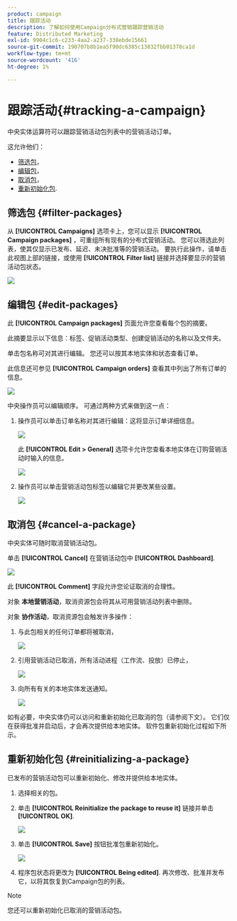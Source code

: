 ```yaml
---
product: campaign
title: 跟踪活动
description: 了解如何使用Campaign分布式营销跟踪营销活动
feature: Distributed Marketing
exl-id: 9904c1c6-c233-4aa2-a237-338ebde15661
source-git-commit: 190707b8b1ea5f90dc6385c13832fbb01378ca1d
workflow-type: tm+mt
source-wordcount: '416'
ht-degree: 1%

---
```


# 跟踪活动{#tracking-a-campaign}



中央实体运算符可以跟踪营销活动包列表中的营销活动订单。

这允许他们：

* [筛选包](#filter-packages)，
* [编辑包](#edit-packages)，
* [取消包](#cancel-a-package)，
* [重新初始化包](#reinitializing-a-package).

## 筛选包 {#filter-packages}

从 **[!UICONTROL Campaigns]** 选项卡上，您可以显示 **[!UICONTROL Campaign packages]** ，可重组所有现有的分布式营销活动。 您可以筛选此列表，使其仅显示已发布、延迟、未决批准等的营销活动。 要执行此操作，请单击此视图上部的链接，或使用 **[!UICONTROL Filter list]** 链接并选择要显示的营销活动包状态。

![](assets/mkg_dist_catalog_filter.png)

## 编辑包 {#edit-packages}

此 **[!UICONTROL Campaign packages]** 页面允许您查看每个包的摘要。

此摘要显示以下信息：标签、促销活动类型、创建促销活动的名称以及文件夹。

单击包名称可对其进行编辑。 您还可以按其本地实体和状态查看订单。

此信息还可参见 **[!UICONTROL Campaign orders]** 查看其中列出了所有订单的信息。

![](assets/mkg_dist_catalog_op_command_details.png)

中央操作员可以编辑顺序。 可通过两种方式来做到这一点：

1. 操作员可以单击订单名称对其进行编辑：这将显示订单详细信息。

   ![](assets/mkg_dist_catalog_op_command_edit1.png)

   此 **[!UICONTROL Edit > General]** 选项卡允许您查看本地实体在订购营销活动时输入的信息。

   ![](assets/mkg_dist_catalog_op_command_edit1a.png)

1. 操作员可以单击营销活动包标签以编辑它并更改某些设置。

   ![](assets/mkg_dist_catalog_op_command_edit2.png)

## 取消包 {#cancel-a-package}

中央实体可随时取消营销活动包。

单击 **[!UICONTROL Cancel]** 在营销活动包中 **[!UICONTROL Dashboard]**.

![](assets/mkg_dist_cancel_op_from_dashboard.png)

此 **[!UICONTROL Comment]** 字段允许您论证取消的合理性。

对象 **本地营销活动**，取消资源包会将其从可用营销活动列表中删除。

对象 **协作活动**，取消资源包会触发许多操作：

1. 与此包相关的任何订单都将被取消，

   ![](assets/mkg_dist_mutual_op_cancelled.png)

1. 引用营销活动已取消，所有活动进程（工作流、投放）已停止，

   ![](assets/mkg_dist_mutual_op_cancelled1.png)

1. 向所有有关的本地实体发送通知。

   ![](assets/mkg_dist_mutual_op_cancelled2.png)

如有必要，中央实体仍可以访问和重新初始化已取消的包（请参阅下文）。 它们仅在获得批准并启动后，才会再次提供给本地实体。 软件包重新初始化过程如下所示。

## 重新初始化包 {#reinitializing-a-package}

已发布的营销活动包可以重新初始化、修改并提供给本地实体。

1. 选择相关的包。
1. 单击 **[!UICONTROL Reinitialize the package to reuse it]** 链接并单击 **[!UICONTROL OK]**.

   ![](assets/mkg_dist_mutual_op_reinit.png)

1. 单击 **[!UICONTROL Save]** 按钮批准包重新初始化。

   ![](assets/mkg_dist_mutual_op_reinit2.png)

1. 程序包状态将更改为 **[!UICONTROL Being edited]**. 再次修改、批准并发布它，以将其恢复到Campaign包的列表。

>[!NOTE]
>
>您还可以重新初始化已取消的营销活动包。
